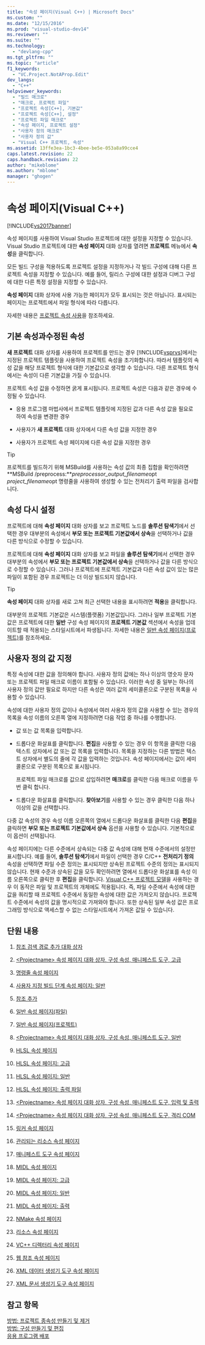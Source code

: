 ```yaml
---
title: "속성 페이지(Visual C++) | Microsoft Docs"
ms.custom: ""
ms.date: "12/15/2016"
ms.prod: "visual-studio-dev14"
ms.reviewer: ""
ms.suite: ""
ms.technology: 
  - "devlang-cpp"
ms.tgt_pltfrm: ""
ms.topic: "article"
f1_keywords: 
  - "VC.Project.NotAProp.Edit"
dev_langs: 
  - "C++"
helpviewer_keywords: 
  - "빌드 매크로"
  - "매크로, 프로젝트 파일"
  - "프로젝트 속성[C++], 기본값"
  - "프로젝트 속성[C++], 설정"
  - "프로젝트 파일 매크로"
  - "속성 페이지, 프로젝트 설정"
  - "사용자 정의 매크로"
  - "사용자 정의 값"
  - "Visual C++ 프로젝트, 속성"
ms.assetid: 13ffe3ea-1bc3-4bee-be5e-053a8a99cce4
caps.latest.revision: 22
caps.handback.revision: 22
author: "mikeblome"
ms.author: "mblome"
manager: "ghogen"
---
```

# 속성 페이지(Visual C++)
[!INCLUDE[vs2017banner](../assembler/inline/includes/vs2017banner.md)]

속성 페이지를 사용하여 Visual Studio 프로젝트에 대한 설정을 지정할 수 있습니다.  Visual Studio 프로젝트에 대한 **속성 페이지** 대화 상자를 열려면 **프로젝트** 메뉴에서 **속성**을 클릭합니다.  
  
 모든 빌드 구성을 적용하도록 프로젝트 설정을 지정하거나 각 빌드 구성에 대해 다른 프로젝트 속성을 지정할 수 있습니다.  예를 들어, 릴리스 구성에 대한 설정과 디버그 구성에 대한 다른 특정 설정을 지정할 수 있습니다.  
  
 **속성 페이지** 대화 상자에 사용 가능한 페이지가 모두 표시되는 것은 아닙니다.  표시되는 페이지는 프로젝트에서 파일 형식에 따라 다릅니다.  
  
 자세한 내용은 [프로젝트 속성 사용](../ide/working-with-project-properties.md)을 참조하세요.  
  
## 기본 속성과수정된 속성  
 **새 프로젝트** 대화 상자를 사용하여 프로젝트를 만드는 경우 [!INCLUDE[vsprvs](../assembler/masm/includes/vsprvs_md.md)]에서는 지정된 프로젝트 템플릿을 사용하여 프로젝트 속성을 초기화합니다.  따라서 템플릿의 속성 값을 해당 프로젝트 형식에 대한 기본값으로 생각할 수 있습니다.  다른 프로젝트 형식에서는 속성이 다른 기본값을 가질 수 있습니다.  
  
 프로젝트 속성 값을 수정하면 굵게 표시됩니다.  프로젝트 속성은 다음과 같은 경우에 수정될 수 있습니다.  
  
-   응용 프로그램 마법사에서 프로젝트 템플릿에 지정된 값과 다른 속성 값을 필요로 하여 속성을 변경한 경우  
  
-   사용자가 **새 프로젝트** 대화 상자에서 다른 속성 값을 지정한 경우  
  
-   사용자가 프로젝트 속성 페이지에 다른 속성 값을 지정한 경우  
  
> [!TIP]
>  프로젝트를 빌드하기 위해 MSBuild를 사용하는 속성 값의 최종 집합을 확인하려면 **MSBuild \/preprocess:***preprocessor\_output\_filename*opt *project\_filename*opt 명령줄을 사용하여 생성할 수 있는 전처리기 출력 파일을 검사합니다.  
  
## 속성 다시 설정  
 프로젝트에 대해 **속성 페이지** 대화 상자를 보고 프로젝트 노드를 **솔루션 탐색기**에서 선택한 경우 대부분의 속성에서 **부모 또는 프로젝트 기본값에서 상속**을 선택하거나 값을 다른 방식으로 수정할 수 있습니다.  
  
 프로젝트에 대해 **속성 페이지** 대화 상자를 보고 파일을 **솔루션 탐색기**에서 선택한 경우 대부분의 속성에서 **부모 또는 프로젝트 기본값에서 상속**을 선택하거나 값을 다른 방식으로 수정할 수 있습니다.  그러나 프로젝트에 프로젝트 기본값과 다른 속성 값이 있는 많은 파일이 포함된 경우 프로젝트는 더 이상 빌드되지 않습니다.  
  
> [!TIP]
>  **속성 페이지** 대화 상자를 새로 고쳐 최근 선택한 내용을 표시하려면 **적용**을 클릭합니다.  
  
 대부분의 프로젝트 기본값은 시스템\(플랫폼\) 기본값입니다.  그러나 일부 프로젝트 기본값은 프로젝트에 대한 **일반** 구성 속성 페이지의 **프로젝트 기본값** 섹션에서 속성을 업데이트할 때 적용되는 스타일시트에서 파생됩니다.  자세한 내용은 [일반 속성 페이지\(프로젝트\)](../ide/general-property-page-project.md)를 참조하세요.  
  
## 사용자 정의 값 지정  
 특정 속성에 대한 값을 정의해야 합니다.  사용자 정의 값에는 하나 이상의 영숫자 문자 또는 프로젝트 파일 매크로 이름이 포함될 수 있습니다.  이러한 속성 중 일부는 하나의 사용자 정의 값만 필요로 하지만 다른 속성은 여러 값의 세미콜론으로 구분된 목록을 사용할 수 있습니다.  
  
 속성에 대한 사용자 정의 값이나 속성에서 여러 사용자 정의 값을 사용할 수 있는 경우의 목록을 속성 이름의 오른쪽 열에 지정하려면 다음 작업 중 하나를 수행합니다.  
  
-   값 또는 값 목록을 입력합니다.  
  
-   드롭다운 화살표를 클릭합니다.  **편집**을 사용할 수 있는 경우 이 항목을 클릭한 다음 텍스트 상자에서 값 또는 값 목록을 입력합니다.  목록을 지정하는 다른 방법은 텍스트 상자에서 별도의 줄에 각 값을 입력하는 것입니다.  속성 페이지에서는 값이 세미콜론으로 구분된 목록으로 표시됩니다.  
  
     프로젝트 파일 매크로를 값으로 삽입하려면 **매크로**를 클릭한 다음 매크로 이름을 두 번 클릭 합니다.  
  
-   드롭다운 화살표를 클릭합니다.  **찾아보기**를 사용할 수 있는 경우 클릭한 다음 하나 이상의 값을 선택합니다.  
  
 다중 값 속성의 경우 속성 이름 오른쪽의 열에서 드롭다운 화살표를 클릭한 다음 **편집**을 클릭하면 **부모 또는 프로젝트 기본값에서 상속** 옵션을 사용할 수 있습니다.  기본적으로 이 옵션이 선택됩니다.  
  
 속성 페이지에는 다른 수준에서 상속되는 다중 값 속성에 대해 현재 수준에서의 설정만 표시합니다.  예를 들어, **솔루션 탐색기**에서 파일이 선택한 경우 C\/C\+\+ **전처리기 정의** 속성을 선택하면 파일 수준 정의는 표시되지만 상속된 프로젝트 수준의 정의는 표시되지 않습니다.  현재 수준과 상속된 값을 모두 확인하려면 열에서 드롭다운 화살표를 속성 이름 오른쪽으로 클릭한 후 **편집**을 클릭합니다.  [Visual C\+\+ 프로젝트 모델](http://msdn.microsoft.com/ko-kr/06c1bbd9-4c79-4f97-ad6d-2b1dea8ecd1f)을 사용하는 경우 이 동작은 파일 및 프로젝트의 개체에도 적용됩니다.  즉, 파일 수준에서 속성에 대한 값을 쿼리할 때 프로젝트 수준에서 동일한 속성에 대한 값은 가져오지 않습니다.  프로젝트 수준에서 속성의 값을 명시적으로 가져와야 합니다.  또한 상속된 일부 속성 값은 프로그래밍 방식으로 액세스할 수 없는 스타일시트에서 가져온 값일 수 있습니다.  
  
## 단원 내용  
  
1.  [참조 검색 경로 추가 대화 상자](http://msdn.microsoft.com/ko-kr/4520d80d-aa9f-4d11-b92b-2f64a1fd5cb2)  
  
2.  [\<Projectname\> 속성 페이지 대화 상자, 구성 속성, 매니페스트 도구, 고급](../ide/advanced-manifest-tool.md)  
  
3.  [명령줄 속성 페이지](../ide/command-line-property-pages.md)  
  
4.  [사용자 지정 빌드 단계 속성 페이지: 일반](../ide/custom-build-step-property-page-general.md)  
  
5.  [참조 추가](../ide/adding-references-in-visual-cpp-projects.md)  
  
6.  [일반 속성 페이지\(파일\)](../ide/general-property-page-file.md)  
  
7.  [일반 속성 페이지\(프로젝트\)](../ide/general-property-page-project.md)  
  
8.  [\<Projectname\> 속성 페이지 대화 상자, 구성 속성, 매니페스트 도구, 일반](../ide/general-manifest-tool-configuration-properties.md)  
  
9. [HLSL 속성 페이지](../ide/hlsl-property-pages.md)  
  
10. [HLSL 속성 페이지: 고급](../ide/hlsl-property-pages-advanced.md)  
  
11. [HLSL 속성 페이지: 일반](../ide/hlsl-property-pages-general.md)  
  
12. [HLSL 속성 페이지: 출력 파일](../ide/hlsl-property-pages-output-files.md)  
  
13. [\<Projectname\> 속성 페이지 대화 상자, 구성 속성, 매니페스트 도구, 입력 및 출력](../ide/input-and-output-manifest-tool.md)  
  
14. [\<Projectname\> 속성 페이지 대화 상자, 구성 속성, 매니페스트 도구, 격리 COM](../ide/isolated-com-manifest-tool.md)  
  
15. [링커 속성 페이지](../ide/linker-property-pages.md)  
  
16. [관리되는 리소스 속성 페이지](../ide/managed-resources-property-page.md)  
  
17. [매니페스트 도구 속성 페이지](../ide/manifest-tool-property-pages.md)  
  
18. [MIDL 속성 페이지](../ide/midl-property-pages.md)  
  
19. [MIDL 속성 페이지: 고급](../ide/midl-property-pages-advanced.md)  
  
20. [MIDL 속성 페이지: 일반](../ide/midl-property-pages-general.md)  
  
21. [MIDL 속성 페이지: 출력](../ide/midl-property-pages-output.md)  
  
22. [NMake 속성 페이지](../ide/nmake-property-page.md)  
  
23. [리소스 속성 페이지](../ide/resources-property-pages.md)  
  
24. [VC\+\+ 디렉터리 속성 페이지](../ide/vcpp-directories-property-page.md)  
  
25. [웹 참조 속성 페이지](../ide/web-references-property-page.md)  
  
26. [XML 데이터 생성기 도구 속성 페이지](../ide/xml-data-generator-tool-property-page.md)  
  
27. [XML 문서 생성기 도구 속성 페이지](../ide/xml-document-generator-tool-property-pages.md)  
  
## 참고 항목  
 [방법: 프로젝트 종속성 만들기 및 제거](../Topic/How%20to:%20Create%20and%20Remove%20Project%20Dependencies.md)   
 [방법: 구성 만들기 및 편집](../Topic/How%20to:%20Create%20and%20Edit%20Configurations.md)   
 [응용 프로그램 배포](http://msdn.microsoft.com/ko-kr/4ff8881d-0daf-47e7-bfe7-774c625031b4)